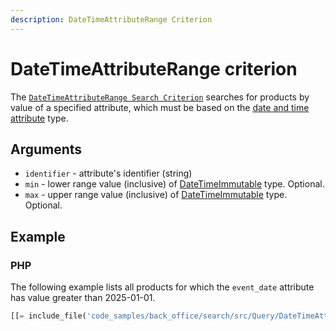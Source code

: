 ```yaml
---
description: DateTimeAttributeRange Criterion
---
```


# DateTimeAttributeRange criterion

The [`DateTimeAttributeRange Search Criterion`](../../api/php_api/php_api_reference/classes/Ibexa-Contracts-ProductCatalogDateTimeAttribute-Search-Criterion-DateTimeAttributeRange.html) searches for products by value of a specified attribute, which must be based on the [date and time attribute](date_and_time.md) type.

## Arguments

- `identifier` - attribute's identifier (string)
- `min` - lower range value (inclusive) of [DateTimeImmutable](https://www.php.net/manual/en/class.datetimeimmutable.php) type. Optional.
- `max` - upper range value (inclusive) of [DateTimeImmutable](https://www.php.net/manual/en/class.datetimeimmutable.php) type. Optional.

## Example

### PHP

The following example lists all products for which the `event_date` attribute has value greater than 2025-01-01.


``` php
[[= include_file('code_samples/back_office/search/src/Query/DateTimeAttributeRangeQuery.php') =]]
```
